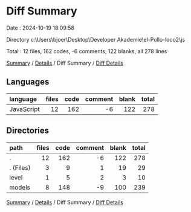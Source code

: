 # Diff Summary

Date : 2024-10-19 18:09:58

Directory c:\\Users\\bjoer\\Desktop\\Developer Akademie\\el-Pollo-loco2\\js

Total : 12 files,  162 codes, -6 comments, 122 blanks, all 278 lines

[Summary](results.md) / [Details](details.md) / Diff Summary / [Diff Details](diff-details.md)

## Languages
| language | files | code | comment | blank | total |
| :--- | ---: | ---: | ---: | ---: | ---: |
| JavaScript | 12 | 162 | -6 | 122 | 278 |

## Directories
| path | files | code | comment | blank | total |
| :--- | ---: | ---: | ---: | ---: | ---: |
| . | 12 | 162 | -6 | 122 | 278 |
| . (Files) | 3 | 9 | 1 | 19 | 29 |
| level | 1 | 5 | 2 | 3 | 10 |
| models | 8 | 148 | -9 | 100 | 239 |

[Summary](results.md) / [Details](details.md) / Diff Summary / [Diff Details](diff-details.md)